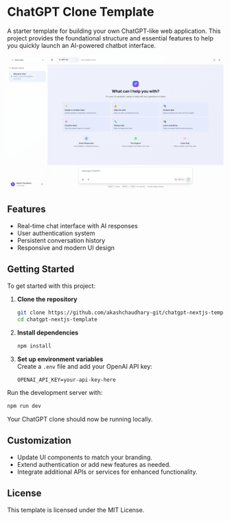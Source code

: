 # ChatGPT Clone Template

A starter template for building your own ChatGPT-like web application. This project provides the foundational structure and essential features to help you quickly launch an AI-powered chatbot interface.

![Chatgpt UI Template](image.png)

## Features

- Real-time chat interface with AI responses
- User authentication system
- Persistent conversation history
- Responsive and modern UI design


## Getting Started

To get started with this project:

1. **Clone the repository**  
    ```bash
    git clone https://github.com/akashchaudhary-git/chatgpt-nextjs-template.git
    cd chatgpt-nextjs-template
    ```

2. **Install dependencies**  
    ```bash
    npm install
    ```

3. **Set up environment variables**  
    Create a `.env` file and add your OpenAI API key:
    ```
    OPENAI_API_KEY=your-api-key-here
    ```

Run the development server with:
```bash
npm run dev
```

Your ChatGPT clone should now be running locally.

## Customization

- Update UI components to match your branding.
- Extend authentication or add new features as needed.
- Integrate additional APIs or services for enhanced functionality.

## License

This template is licensed under the MIT License.